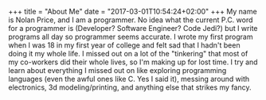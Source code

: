 +++
title = "About Me"
date = "2017-03-01T10:54:24+02:00"
+++
My name is Nolan Price, and I am a programmer. No idea what the current P.C. word
for a programmer is (Developer? Software Engineer? Code Jedi?) but I write programs
all day so programmer seems accurate. I wrote my first program when I was 18 in my
first year of college and felt sad that I hadn't been doing it my whole life. I missed
out on a lot of the "tinkering" that most of my co-workers did their whole lives, so
I'm making up for lost time. I try and learn about everything I missed out on like
exploring programming languages (even the awful ones like C. Yes I said it), messing
around with electronics, 3d modeling/printing, and anything else that strikes my fancy.
